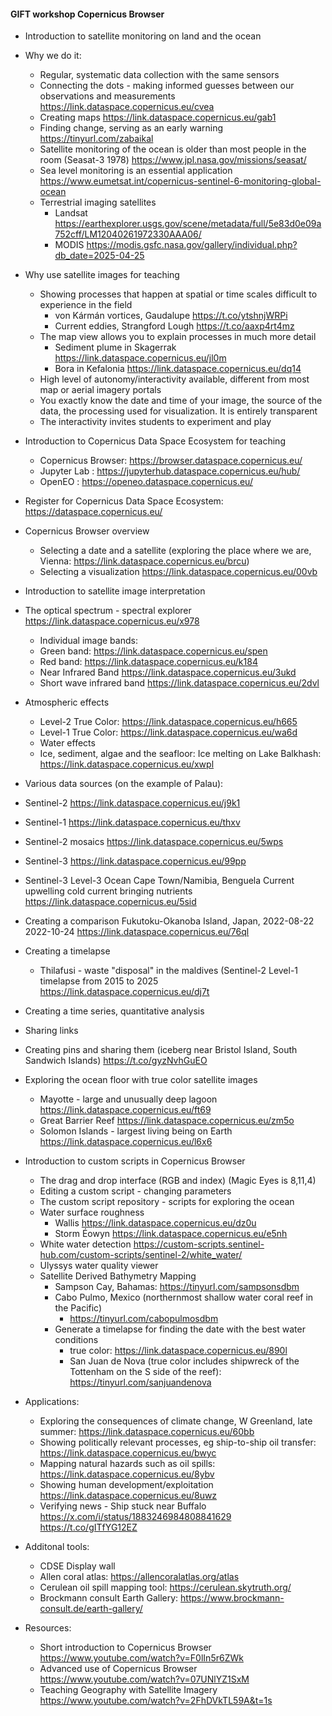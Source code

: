 #### GIFT workshop Copernicus Browser

- Introduction to satellite monitoring on land and the ocean
- Why we do it: 
    - Regular, systematic data collection with the same sensors
    - Connecting the dots - making informed guesses between our observations and measurements https://link.dataspace.copernicus.eu/cvea
    - Creating maps https://link.dataspace.copernicus.eu/gab1
    - Finding change, serving as an early warning https://tinyurl.com/zabaikal
  - Satellite monitoring of the ocean is older than most people in the room (Seasat-3 1978) https://www.jpl.nasa.gov/missions/seasat/
  - Sea level monitoring is an essential application https://www.eumetsat.int/copernicus-sentinel-6-monitoring-global-ocean
  - Terrestrial imaging satellites
    - Landsat https://earthexplorer.usgs.gov/scene/metadata/full/5e83d0e09a752cff/LM12040261972330AAA06/
    - MODIS https://modis.gsfc.nasa.gov/gallery/individual.php?db_date=2025-04-25

- Why use satellite images for teaching
  - Showing processes that happen at spatial or time scales difficult to experience in the field 
    - von Kármán vortices, Gaudalupe https://t.co/ytshnjWRPi
    - Current eddies, Strangford Lough https://t.co/aaxp4rt4mz
  - The map view allows you to explain processes in much more detail
    - Sediment plume in Skagerrak https://link.dataspace.copernicus.eu/jl0m
    - Bora in Kefalonia https://link.dataspace.copernicus.eu/dq14
  - High level of autonomy/interactivity available, different from most map or aerial imagery portals
  - You exactly know the date and time of your image, the source of the data, the processing used for visualization. It is entirely transparent
  - The interactivity invites students to experiment and play

- Introduction to Copernicus Data Space Ecosystem for teaching
  - Copernicus Browser: https://browser.dataspace.copernicus.eu/
  - Jupyter Lab : https://jupyterhub.dataspace.copernicus.eu/hub/
  - OpenEO : https://openeo.dataspace.copernicus.eu/

- Register for Copernicus Data Space Ecosystem: https://dataspace.copernicus.eu/

- Copernicus Browser overview
  - Selecting a date and a satellite (exploring the place where we are, Vienna: https://link.dataspace.copernicus.eu/brcu)
  - Selecting a visualization https://link.dataspace.copernicus.eu/00vb

- Introduction to satellite image interpretation
 - The optical spectrum - spectral explorer https://link.dataspace.copernicus.eu/x978
    - Individual image bands: 
    - Green band: https://link.dataspace.copernicus.eu/spen
    - Red band: https://link.dataspace.copernicus.eu/k184
    - Near Infrared Band https://link.dataspace.copernicus.eu/3ukd
    - Short wave infrared band https://link.dataspace.copernicus.eu/2dvl
  - Atmospheric effects
    - Level-2 True Color: https://link.dataspace.copernicus.eu/h665
    - Level-1 True Color: https://link.dataspace.copernicus.eu/wa6d
    - Water effects
    - Ice, sediment, algae and the seafloor: Ice melting on Lake Balkhash: https://link.dataspace.copernicus.eu/xwpl

  - Various data sources (on the example of Palau):
  - Sentinel-2 https://link.dataspace.copernicus.eu/j9k1
  - Sentinel-1 https://link.dataspace.copernicus.eu/thxv
  - Sentinel-2 mosaics https://link.dataspace.copernicus.eu/5wps
  - Sentinel-3 https://link.dataspace.copernicus.eu/99pp
  - Sentinel-3 Level-3 Ocean Cape Town/Namibia, Benguela Current upwelling cold current bringing nutrients https://link.dataspace.copernicus.eu/5sid
  - Creating a comparison Fukutoku-Okanoba Island, Japan, 2022-08-22 2022-10-24 https://link.dataspace.copernicus.eu/76ql
  - Creating a timelapse
    - Thilafusi - waste "disposal" in the maldives (Sentinel-2 Level-1 timelapse from 2015 to 2025 https://link.dataspace.copernicus.eu/dj7t
  - Creating a time series, quantitative analysis
  - Sharing links
  - Creating pins and sharing them (iceberg near Bristol Island, South Sandwich Islands) https://t.co/gyzNvhGuEO

- Exploring the ocean floor with true color satellite images
    - Mayotte - large and unusually deep lagoon https://link.dataspace.copernicus.eu/ft69
    - Great Barrier Reef https://link.dataspace.copernicus.eu/zm5o
    - Solomon Islands - largest living being on Earth https://link.dataspace.copernicus.eu/l6x6

- Introduction to custom scripts in Copernicus Browser
  - The drag and drop interface (RGB and index) (Magic Eyes is 8,11,4)
  - Editing a custom script - changing parameters
  - The custom script repository - scripts for exploring the ocean
  - Water surface roughness 
    - Wallis https://link.dataspace.copernicus.eu/dz0u
    - Storm Éowyn https://link.dataspace.copernicus.eu/e5nh
  - White water detection https://custom-scripts.sentinel-hub.com/custom-scripts/sentinel-2/white_water/
  - Ulyssys water quality viewer
  - Satellite Derived Bathymetry Mapping
    - Sampson Cay, Bahamas: https://tinyurl.com/sampsonsdbm
    - Cabo Pulmo, Mexico (northernmost shallow water coral reef in the Pacific)
      - https://tinyurl.com/cabopulmosdbm
    - Generate a timelapse for finding the date with the best water conditions
      - true color: https://link.dataspace.copernicus.eu/890l
      - San Juan de Nova (true color includes shipwreck of the Tottenham on the S side of the reef): https://tinyurl.com/sanjuandenova

- Applications:
  - Exploring the consequences of climate change, W Greenland, late summer: https://link.dataspace.copernicus.eu/60bb
  - Showing politically relevant processes, eg ship-to-ship oil transfer: https://link.dataspace.copernicus.eu/bwyc
  - Mapping natural hazards such as oil spills: https://link.dataspace.copernicus.eu/8ybv
  - Showing human development/exploitation https://link.dataspace.copernicus.eu/8uwz
  - Verifying news - Ship stuck near Buffalo https://x.com/i/status/1883246984808841629 https://t.co/gITfYG12EZ

- Additonal tools:
  - CDSE Display wall
  - Allen coral atlas: https://allencoralatlas.org/atlas
  - Cerulean oil spill mapping tool: https://cerulean.skytruth.org/
  - Brockmann consult Earth Gallery: https://www.brockmann-consult.de/earth-gallery/

- Resources:
  - Short introduction to Copernicus Browser https://www.youtube.com/watch?v=F0lIn5r6ZWk
  - Advanced use of Copernicus Browser https://www.youtube.com/watch?v=07UNlYZ1SxM
  - Teaching Geography with Satellite Imagery https://www.youtube.com/watch?v=2FhDVkTL59A&t=1s
